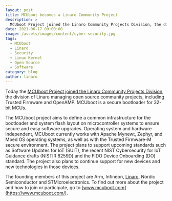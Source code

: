 ```yaml
---
layout: post
title: MCUboot becomes a Linaro Community Project
description: >
  MCUboot Project joined the Linaro Community Projects Division, the division of Linaro managing open source community projects. Read about MCUboot here.
date: 2021-06-17 09:00:00
image: /assets/images/content/cyber-security.jpg
tags:
  - MCUboot
  - Linaro
  - Security
  - Linux Kernel
  - Open Source
  - Software
category: blog
author: linaro
---
```


Today the [MCUboot Project joined the Linaro Community Projects Division](https://www.mcuboot.com/news/blog/mcuboot-project-joins-linaro-community-projects-division/), the division of Linaro managing open source community projects, including Trusted Firmware and OpenAMP. MCUboot is a secure bootloader for 32-bit MCUs.

The MCUboot project aims to define a common infrastructure for the bootloader and system flash layout on microcontroller systems to ensure secure and easy software upgrades. Operating system and hardware independent, MCUboot currently works with Apache Mynewt, Zephyr, and Mbed OS operating systems, as well as with the Trusted Firmware-M secure environment. The project plans to support upcoming standards such as Software Updates for IoT (SUIT), the recent NIST Cybersecurity for IoT Guidance drafts (NISTIR 8259D) and the FIDO Device Onboarding (DO) standard. The project also plans to continue support for new devices and new technologies in those devices.

The founding members of this project are Arm, Infineon, [Linaro](https://www.linaro.org/contact/), Nordic Semiconductor and STMicroelectronics. To find out more about the project and how to join or participate, go to [www.mcuboot.com](https://www.mcuboot.com/).
